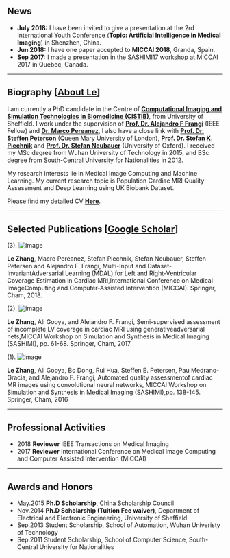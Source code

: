 ## News

*   **July 2018:** I have been invited to give a presentation at the 2rd International Youth Conference (**Topic: Artificial Intelligence in Medical Imaging**) in Shenzhen, China.
*   **Jun 2018:** I have one paper accepted to **MICCAI 2018**, Granda, Spain.
*   **Sep 2017:** I made a presentation in the SASHIMI17 workshop at MICCAI 2017 in Quebec, Canada.

-----------------------------------------------------------------------------------

## Biography [[About Le](https://about.me/l.zhang)]

I am currently a PhD candidate in the Centre of **[Computational Imaging and Simulation Technologies in Biomedicine (CISTIB)](http://www.cistib.org/)**, from University of Sheffield. I work under the supervision of **[Prof. Dr. Alejandro F Frangi](http://www.cistib.org/afrangi/)** (IEEE Fellow) and **[Dr. Marco Pereanez](https://scholar.google.com.hk/citations?hl=en&user=LsKzGqkAAAAJ&view_op=list_works&sortby=pubdate)**, I also have a close link with **[Prof. Dr. Steffen Peterson](https://www.qmul.ac.uk/whri/people/academic-staff/items/petersensteffen.html)** (Queen Mary University of London), **[Prof. Dr. Stefan K. Piechnik](https://www.rdm.ox.ac.uk/people/stefan-piechnik)** and **[Prof. Dr. Stefan Neubauer](https://www.rdm.ox.ac.uk/people/stefan-neubauer)** (University of Oxford). I received my MSc degree from Wuhan University of Technology in 2015, and BSc degree from South-Central University for Nationalities in 2012.  

My research interests lie in Medical Image Computing and Machine Learning. My current research topic is Population Cardiac MRI Quality Assessment and Deep Learning using UK Biobank Dataset.  

Please find my detailed CV **[Here](https://andrewsenius.github.io/l.zhang/images/CV.pdf)**.

-----------------------------------------------------------------------------------

## Selected Publications [[Google Scholar](https://scholar.google.com.hk/citations?user=eFrU7bMAAAAJ&hl=en)]

(3). ![image](https://andrewsenius.github.io/l.zhang/images/MICCAI2018.jpg)

**Le Zhang**, Macro Pereanez, Stefan Piechnik, Stefan Neubauer, Steffen Petersen and Alejandro F. Frangi, Multi-Input and Dataset-InvariantAdversarial Learning (MDAL) for Left and Right-Ventricular Coverage Estimation in Cardiac MRI,International Conference on Medical ImageComputing and Computer-Assisted Intervention (MICCAI). Springer, Cham, 2018.

(2). ![image](https://andrewsenius.github.io/l.zhang/images/SASHIMI2017.jpg)

**Le Zhang**, Ali Gooya, and Alejandro F. Frangi, Semi-supervised assessment of incomplete LV coverage in cardiac MRI using generativeadversarial nets,MICCAI Workshop on Simulation and Synthesis in Medical Imaging (SASHIMI), pp. 61-68. Springer, Cham, 2017

(1). ![image](https://andrewsenius.github.io/l.zhang/images/SASHIMI2016.jpg)

**Le Zhang**, Ali Gooya, Bo Dong, Rui Hua, Steffen E. Petersen, Pau Medrano-Gracia, and Alejandro F. Frangi, Automated quality assessmentof cardiac MR images using convolutional neural networks, MICCAI Workshop on Simulation and Synthesis in Medical Imaging (SASHIMI),pp. 138-145. Springer, Cham, 2016

-----------------------------------------------------------------------------------

## Professional Activities

*   2018 **Reviewer** IEEE Transactions on Medical Imaging
*   2017 **Reviewer** International Conference on Medical Image Computing and Computer Assisted Intervention (MICCAI)

-----------------------------------------------------------------------------------

## Awards and Honors

*   May.2015 **Ph.D Scholarship**, China Scholarship Council
*   Nov.2014 **Ph.D Scholarship (Tuition Fee waiver)**, Department of Electrical and Electronic Engineering, University of Sheffield
*   Sep.2013 Student Scholarship, School of Automation, Wuhan Univeristy of Technology
*   Sep.2011 Student Scholarship, School of Computer Science, South-Central University for Nationalities

